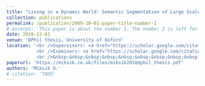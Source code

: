 ```yaml
---
title: "Living in a Dynamic World: Semantic Segmentation of Large Scale 3D Environments"
collection: publications
permalink: /publication/2009-10-01-paper-title-number-1
# excerpt: 'This paper is about the number 1. The number 2 is left for future work.'
date: 2018-12-01
venue: 'DPhil thesis, University of Oxford'
location: '<br />Supervisors: <a href="https://scholar.google.com/citations?user=kPxa2w0AAAAJ&hl=en">prof Philip H.S. Torr</a>, <a href="https://ptrckprz.github.io/">Dr Patrick Perez</a>
           <br />Examiners: <a href="https://scholar.google.com/citations?user=73t3lIcAAAAJ">Dr Andrew W. Fitzgibbon (Microsoft Research Cambridge)</a>,
           <br />&nbsp;&nbsp;&nbsp;&nbsp;&nbsp;&nbsp;&nbsp;&nbsp;&nbsp;&nbsp;&nbsp;&nbsp;&nbsp;&nbsp;&nbsp;&nbsp;&nbsp;&nbsp;<a href="https://scholar.google.com/citations?user=O5QreiwAAAAJ&hl=en">prof David W. Murray (University of Oxford)</a>'
paperurl: 'https://miksik.co.uk/files/miksik2018dphil_thesis.pdf'
authors: 'Miksik O.'
# citation: 'TODO'
---
```

